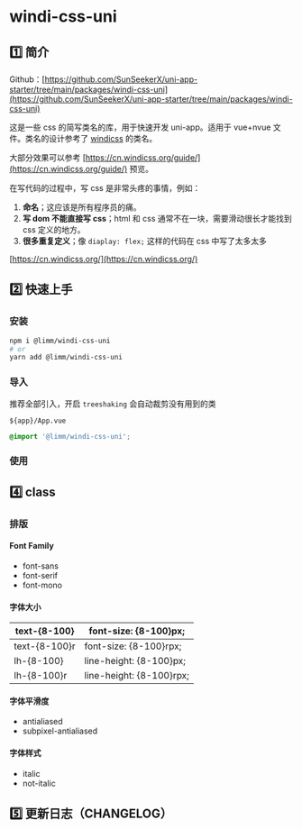 # windi-css-uni

## 1️⃣ 简介

Github：[https://github.com/SunSeekerX/uni-app-starter/tree/main/packages/windi-css-uni](https://github.com/SunSeekerX/uni-app-starter/tree/main/packages/windi-css-uni)

这是一些 css 的简写类名的库，用于快速开发 uni-app。适用于 vue+nvue 文件。类名的设计参考了 [windicss](https://github.com/windicss/windicss) 的类名。

大部分效果可以参考 [https://cn.windicss.org/guide/](https://cn.windicss.org/guide/) 预览。

在写代码的过程中，写 css 是非常头疼的事情，例如：

1. **命名**；这应该是所有程序员的痛。
2. **写 dom 不能直接写 css**；html 和 css 通常不在一块，需要滑动很长才能找到 css 定义的地方。
3. **很多重复定义**；像 `diaplay: flex;` 这样的代码在 css 中写了太多太多

[https://cn.windicss.org/](https://cn.windicss.org/)

## 2️⃣ 快速上手

### 安装

```bash
npm i @limm/windi-css-uni
# or
yarn add @limm/windi-css-uni
```

### 导入

推荐全部引入，开启 `treeshaking` 会自动裁剪没有用到的类

`${app}/App.vue`

```scss
@import '@limm/windi-css-uni';
```

### 使用

## 4️⃣ class

### 排版

#### Font Family

- font-sans
- font-serif
- font-mono

#### 字体大小

| text-{8-100}  | font-size: {8-100}px;    |
| ------------- | ------------------------ |
| text-{8-100}r | font-size: {8-100}rpx;   |
| lh-{8-100}    | line-height: {8-100}px;  |
| lh-{8-100}r   | line-height: {8-100}rpx; |

#### 字体平滑度

- antialiased
- subpixel-antialiased

#### 字体样式

- italic
- not-italic

## 5️⃣ 更新日志（CHANGELOG）
